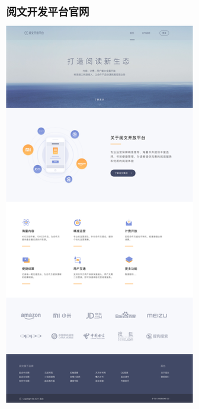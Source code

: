 # 阅文开发平台官网

![](https://github.com/xueenze/Html5/blob/master/h5_openplatform/%E9%98%85%E6%96%87%E5%BC%80%E6%94%BE%E5%B9%B3%E5%8F%B0.png)
